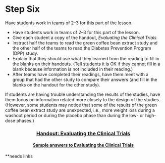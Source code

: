 # Step Six

Have students work in teams of 2–3 for this part of the lesson.
- Have students work in teams of 2–3 for this part of the lesson.
- Give each student a copy of the handout, *Evaluating the Clinical Trials.*
- Instruct half the teams to read the green coffee bean extract study and the other half of the teams to read the Diabetes Prevention Program (DPP) study.
- Explain that they should use what they learned from the reading to fill in the blanks on their handouts. (Tell students it is OK if they cannot fill in a blank because information is not included in their reading.)
- After teams have completed their readings, have them meet with a group that had the other study to compare their answers (and fill in the blanks on the handout for the other study).

If students are having trouble understanding the results of the studies, have them focus on information related more closely to the design of the studies. (However, some students may notice that some of the results of the green coffee bean extract study are unexpected, i.e., more weight loss during a washout period or during the placebo phase than during the low- or high-dose phases.)


### <div align="center">[Handout: Evaluating the Clinical Trials]()</div>

#### <div align="center">[Sample answers to Evaluating the Clinical Trials]()</div>

**needs links